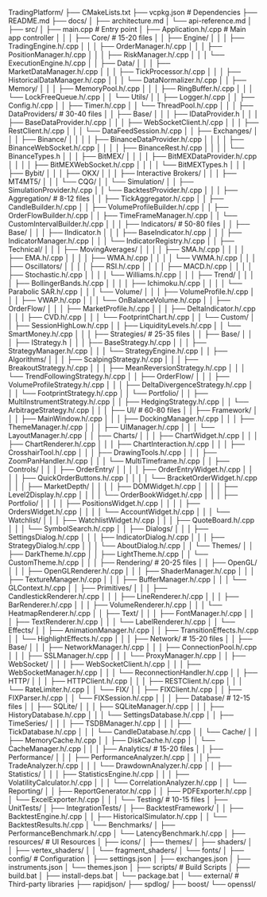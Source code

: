 TradingPlatform/
├── CMakeLists.txt
├── vcpkg.json                          # Dependencies
├── README.md
├── docs/
│   ├── architecture.md
│   └── api-reference.md
│
├── src/
│   ├── main.cpp                        # Entry point
│   ├── Application.h/.cpp              # Main app controller
│   │
│   ├── Core/                          # 15-20 files
│   │   ├── Engine/
│   │   │   ├── TradingEngine.h/.cpp
│   │   │   ├── OrderManager.h/.cpp
│   │   │   ├── PositionManager.h/.cpp
│   │   │   ├── RiskManager.h/.cpp
│   │   │   └── ExecutionEngine.h/.cpp
│   │   ├── Data/
│   │   │   ├── MarketDataManager.h/.cpp
│   │   │   ├── TickProcessor.h/.cpp
│   │   │   ├── HistoricalDataManager.h/.cpp
│   │   │   └── DataNormalizer.h/.cpp
│   │   ├── Memory/
│   │   │   ├── MemoryPool.h/.cpp
│   │   │   ├── RingBuffer.h/.cpp
│   │   │   └── LockFreeQueue.h/.cpp
│   │   └── Utils/
│   │       ├── Logger.h/.cpp
│   │       ├── Config.h/.cpp
│   │       ├── Timer.h/.cpp
│   │       └── ThreadPool.h/.cpp
│   │
│   ├── DataProviders/                 # 30-40 files
│   │   ├── Base/
│   │   │   ├── IDataProvider.h
│   │   │   ├── BaseDataProvider.h/.cpp
│   │   │   ├── WebSocketClient.h/.cpp
│   │   │   ├── RestClient.h/.cpp
│   │   │   └── DataFeedSession.h/.cpp
│   │   ├── Exchanges/
│   │   │   ├── Binance/
│   │   │   │   ├── BinanceDataProvider.h/.cpp
│   │   │   │   ├── BinanceWebSocket.h/.cpp
│   │   │   │   ├── BinanceRest.h/.cpp
│   │   │   │   └── BinanceTypes.h
│   │   │   ├── BitMEX/
│   │   │   │   ├── BitMEXDataProvider.h/.cpp
│   │   │   │   ├── BitMEXWebSocket.h/.cpp
│   │   │   │   └── BitMEXTypes.h
│   │   │   ├── Bybit/
│   │   │   ├── OKX/
│   │   │   ├── Interactive Brokers/
│   │   │   ├── MT4MT5/
│   │   │   └── CQG/
│   │   └── Simulation/
│   │       ├── SimulationProvider.h/.cpp
│   │       └── BacktestProvider.h/.cpp
│   │
│   ├── Aggregation/                   # 8-12 files
│   │   ├── TickAggregator.h/.cpp
│   │   ├── CandleBuilder.h/.cpp
│   │   ├── VolumeProfileBuilder.h/.cpp
│   │   ├── OrderFlowBuilder.h/.cpp
│   │   ├── TimeFrameManager.h/.cpp
│   │   └── CustomIntervalBuilder.h/.cpp
│   │
│   ├── Indicators/                    # 50-80 files
│   │   ├── Base/
│   │   │   ├── IIndicator.h
│   │   │   ├── BaseIndicator.h/.cpp
│   │   │   ├── IndicatorManager.h/.cpp
│   │   │   └── IndicatorRegistry.h/.cpp
│   │   ├── Technical/
│   │   │   ├── MovingAverages/
│   │   │   │   ├── SMA.h/.cpp
│   │   │   │   ├── EMA.h/.cpp
│   │   │   │   ├── WMA.h/.cpp
│   │   │   │   └── VWMA.h/.cpp
│   │   │   ├── Oscillators/
│   │   │   │   ├── RSI.h/.cpp
│   │   │   │   ├── MACD.h/.cpp
│   │   │   │   ├── Stochastic.h/.cpp
│   │   │   │   └── Williams.h/.cpp
│   │   │   ├── Trend/
│   │   │   │   ├── BollingerBands.h/.cpp
│   │   │   │   ├── Ichimoku.h/.cpp
│   │   │   │   └── Parabolic SAR.h/.cpp
│   │   │   └── Volume/
│   │   │       ├── VolumeProfile.h/.cpp
│   │   │       ├── VWAP.h/.cpp
│   │   │       └── OnBalanceVolume.h/.cpp
│   │   ├── OrderFlow/
│   │   │   ├── MarketProfile.h/.cpp
│   │   │   ├── DeltaIndicator.h/.cpp
│   │   │   ├── CVD.h/.cpp
│   │   │   └── FootprintChart.h/.cpp
│   │   └── Custom/
│   │       ├── SessionHighLow.h/.cpp
│   │       ├── LiquidityLevels.h/.cpp
│   │       └── SmartMoney.h/.cpp
│   │
│   ├── Strategies/                    # 25-35 files
│   │   ├── Base/
│   │   │   ├── IStrategy.h
│   │   │   ├── BaseStrategy.h/.cpp
│   │   │   ├── StrategyManager.h/.cpp
│   │   │   └── StrategyEngine.h/.cpp
│   │   ├── Algorithms/
│   │   │   ├── ScalpingStrategy.h/.cpp
│   │   │   ├── BreakoutStrategy.h/.cpp
│   │   │   ├── MeanReversionStrategy.h/.cpp
│   │   │   └── TrendFollowingStrategy.h/.cpp
│   │   ├── OrderFlow/
│   │   │   ├── VolumeProfileStrategy.h/.cpp
│   │   │   ├── DeltaDivergenceStrategy.h/.cpp
│   │   │   └── FootprintStrategy.h/.cpp
│   │   └── Portfolio/
│   │       ├── MultiInstrumentStrategy.h/.cpp
│   │       ├── HedgingStrategy.h/.cpp
│   │       └── ArbitrageStrategy.h/.cpp
│   │
│   ├── UI/                           # 60-80 files
│   │   ├── Framework/
│   │   │   ├── MainWindow.h/.cpp
│   │   │   ├── DockingManager.h/.cpp
│   │   │   ├── ThemeManager.h/.cpp
│   │   │   ├── UIManager.h/.cpp
│   │   │   └── LayoutManager.h/.cpp
│   │   ├── Charts/
│   │   │   ├── ChartWidget.h/.cpp
│   │   │   ├── ChartRenderer.h/.cpp
│   │   │   ├── ChartInteraction.h/.cpp
│   │   │   ├── CrosshairTool.h/.cpp
│   │   │   ├── DrawingTools.h/.cpp
│   │   │   ├── ZoomPanHandler.h/.cpp
│   │   │   └── MultiTimeframe.h/.cpp
│   │   ├── Controls/
│   │   │   ├── OrderEntry/
│   │   │   │   ├── OrderEntryWidget.h/.cpp
│   │   │   │   ├── QuickOrderButtons.h/.cpp
│   │   │   │   └── BracketOrderWidget.h/.cpp
│   │   │   ├── MarketDepth/
│   │   │   │   ├── DOMWidget.h/.cpp
│   │   │   │   ├── Level2Display.h/.cpp
│   │   │   │   └── OrderBookWidget.h/.cpp
│   │   │   ├── Portfolio/
│   │   │   │   ├── PositionsWidget.h/.cpp
│   │   │   │   ├── OrdersWidget.h/.cpp
│   │   │   │   └── AccountWidget.h/.cpp
│   │   │   └── Watchlist/
│   │   │       ├── WatchlistWidget.h/.cpp
│   │   │       ├── QuoteBoard.h/.cpp
│   │   │       └── SymbolSearch.h/.cpp
│   │   ├── Dialogs/
│   │   │   ├── SettingsDialog.h/.cpp
│   │   │   ├── IndicatorDialog.h/.cpp
│   │   │   ├── StrategyDialog.h/.cpp
│   │   │   └── AboutDialog.h/.cpp
│   │   └── Themes/
│   │       ├── DarkTheme.h/.cpp
│   │       ├── LightTheme.h/.cpp
│   │       └── CustomTheme.h/.cpp
│   │
│   ├── Rendering/                     # 20-25 files
│   │   ├── OpenGL/
│   │   │   ├── OpenGLRenderer.h/.cpp
│   │   │   ├── ShaderManager.h/.cpp
│   │   │   ├── TextureManager.h/.cpp
│   │   │   ├── BufferManager.h/.cpp
│   │   │   └── GLContext.h/.cpp
│   │   ├── Primitives/
│   │   │   ├── CandlestickRenderer.h/.cpp
│   │   │   ├── LineRenderer.h/.cpp
│   │   │   ├── BarRenderer.h/.cpp
│   │   │   ├── VolumeRenderer.h/.cpp
│   │   │   └── HeatmapRenderer.h/.cpp
│   │   ├── Text/
│   │   │   ├── FontManager.h/.cpp
│   │   │   ├── TextRenderer.h/.cpp
│   │   │   └── LabelRenderer.h/.cpp
│   │   └── Effects/
│   │       ├── AnimationManager.h/.cpp
│   │       ├── TransitionEffects.h/.cpp
│   │       └── HighlightEffects.h/.cpp
│   │
│   ├── Network/                       # 15-20 files
│   │   ├── Base/
│   │   │   ├── NetworkManager.h/.cpp
│   │   │   ├── ConnectionPool.h/.cpp
│   │   │   ├── SSLManager.h/.cpp
│   │   │   └── ProxyManager.h/.cpp
│   │   ├── WebSocket/
│   │   │   ├── WebSocketClient.h/.cpp
│   │   │   ├── WebSocketManager.h/.cpp
│   │   │   └── ReconnectionHandler.h/.cpp
│   │   ├── HTTP/
│   │   │   ├── HTTPClient.h/.cpp
│   │   │   ├── RESTClient.h/.cpp
│   │   │   └── RateLimiter.h/.cpp
│   │   └── FIX/
│   │       ├── FIXClient.h/.cpp
│   │       ├── FIXParser.h/.cpp
│   │       └── FIXSession.h/.cpp
│   │
│   ├── Database/                      # 12-15 files
│   │   ├── SQLite/
│   │   │   ├── SQLiteManager.h/.cpp
│   │   │   ├── HistoryDatabase.h/.cpp
│   │   │   └── SettingsDatabase.h/.cpp
│   │   ├── TimeSeries/
│   │   │   ├── TSDBManager.h/.cpp
│   │   │   ├── TickDatabase.h/.cpp
│   │   │   └── CandleDatabase.h/.cpp
│   │   └── Cache/
│   │       ├── MemoryCache.h/.cpp
│   │       ├── DiskCache.h/.cpp
│   │       └── CacheManager.h/.cpp
│   │
│   ├── Analytics/                     # 15-20 files
│   │   ├── Performance/
│   │   │   ├── PerformanceAnalyzer.h/.cpp
│   │   │   ├── TradeAnalyzer.h/.cpp
│   │   │   └── DrawdownAnalyzer.h/.cpp
│   │   ├── Statistics/
│   │   │   ├── StatisticsEngine.h/.cpp
│   │   │   ├── VolatilityCalculator.h/.cpp
│   │   │   └── CorrelationAnalyzer.h/.cpp
│   │   └── Reporting/
│   │       ├── ReportGenerator.h/.cpp
│   │       ├── PDFExporter.h/.cpp
│   │       └── ExcelExporter.h/.cpp
│   │
│   └── Testing/                       # 10-15 files
│       ├── UnitTests/
│       ├── IntegrationTests/
│       ├── BacktestFramework/
│       │   ├── BacktestEngine.h/.cpp
│       │   ├── HistoricalSimulator.h/.cpp
│       │   └── BacktestResults.h/.cpp
│       └── Benchmarks/
│           ├── PerformanceBenchmark.h/.cpp
│           └── LatencyBenchmark.h/.cpp
│
├── resources/                         # UI Resources
│   ├── icons/
│   ├── themes/
│   ├── shaders/
│   │   ├── vertex_shaders/
│   │   └── fragment_shaders/
│   └── fonts/
│
├── config/                           # Configuration
│   ├── settings.json
│   ├── exchanges.json
│   ├── instruments.json
│   └── themes.json
│
├── scripts/                          # Build Scripts
│   ├── build.bat
│   ├── install-deps.bat
│   └── package.bat
│
└── external/                         # Third-party libraries
    ├── rapidjson/
    ├── spdlog/
    ├── boost/
    └── openssl/



